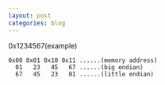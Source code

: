 ```yaml
---
layout: post
categories: blog
---
```

0x1234567(example)

	0x00 0x01 0x10 0x11 ......(memory address)
	  01   23   45   67 ......(big endian)
	  67   45   23   01 ......(little endian)